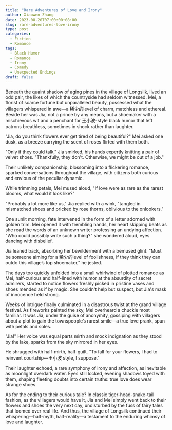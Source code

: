 ```yaml
---
title: "Rare Adventures of Love and Irony"
author: Xiaowen Zhang
date: 2023-08-20T07:00:00+08:00
slug: rare-adventures-love-irony
type: post
categories:
  - Fiction
  - Romance
tags:
  - Black Humor
  - Romance
  - Irony
  - Comedy
  - Unexpected Endings
draft: false
---
```


Beneath the quaint shadow of aging pines in the village of Longsilk, lived an odd pair, the likes of which the countryside had seldom witnessed. Mei, a florist of scarce fortune but unparalleled beauty, possessed what the villagers whispered in awe—a 稀少的level of charm, matchless and ethereal. Beside her was Jia, not a prince by any means, but a shoemaker with a mischievous wit and a penchant for 王小波-style black humor that left patrons breathless, sometimes in shock rather than laughter.

"Jia, do you think flowers ever get tired of being beautiful?" Mei asked one dusk, as a breeze carrying the scent of roses flirted with them both.

"Only if they could talk," Jia smirked, his hands expertly knitting a pair of velvet shoes. "Thankfully, they don't. Otherwise, we might be out of a job."

Their unlikely companionship, blossoming into a flickering romance, sparked conversations throughout the village, with citizens both curious and envious of the peculiar dynamic.

While trimming petals, Mei mused aloud, "If love were as rare as the rarest blooms, what would it look like?"

"Probably a lot more like us," Jia replied with a wink, "tangled in mismatched shoes and pricked by rose thorns, oblivious to the onlookers."

One sunlit morning, fate intervened in the form of a letter adorned with golden trim. Mei opened it with trembling hands, her heart skipping beats as she read the words of an unknown writer professing an undying affection. "Who could possibly write such a thing?" she wondered aloud, eyes dancing with disbelief.

Jia leaned back, absorbing her bewilderment with a bemused glint. "Must be someone aiming for a 稀少的level of foolishness, if they think they can outdo this village’s top shoemaker," he jested.

The days too quickly unfolded into a small whirlwind of plotted romance as Mei, half-curious and half-lined with humor at the absurdity of secret admirers, started to notice flowers freshly picked in pristine vases and shoes mended as if by magic. She couldn't help but suspect, but Jia's mask of innocence held strong.

Weeks of intrigue finally culminated in a disastrous twist at the grand village festival. As fireworks painted the sky, Mei overheard a chuckle most familiar. It was Jia, under the guise of anonymity, gossiping with villagers about a plot to gain the townspeople’s rarest smile—a true love prank, spun with petals and soles.

"Jia!" Her voice was equal parts mirth and mock indignation as they stood by the lake, sparks from the sky mirrored in her eyes.

He shrugged with half-mirth, half-guilt. "To fall for your flowers, I had to reinvent courtship—王小波 style, I suppose."

Their laughter echoed, a rare symphony of irony and affection, as inevitable as moonlight overdark water. Eyes still locked, evening shadows toyed with them, shaping fleeting doubts into certain truths: true love does wear strange shoes.

As for the ending to their curious tale? In classic tiger-head-snake-tail fashion, as the villagers would have it, Jia and Mei simply went back to their flowers and shoes the very next day, undisturbed by the fuss of fairy tales that loomed over real life. And thus, the village of Longsilk continued their whispering—half-myth, half-reality—a testament to the enduring whimsy of love and laughter.
